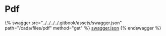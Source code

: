 # Pdf

{% swagger src="../../../../.gitbook/assets/swagger.json" path="/cada/files/pdf" method="get" %}
[swagger.json](../../../../.gitbook/assets/swagger.json)
{% endswagger %}
